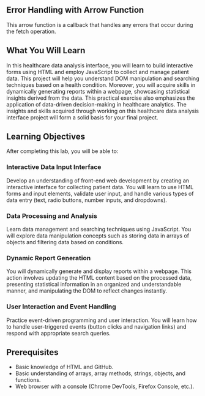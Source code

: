 ## Error Handling with Arrow Function
This arrow function is a callback that handles any errors that occur during the fetch operation.

## What You Will Learn
In this healthcare data analysis interface, you will learn to build interactive forms using HTML and employ JavaScript to collect and manage patient data. This project will help you understand DOM manipulation and searching techniques based on a health condition. Moreover, you will acquire skills in dynamically generating reports within a webpage, showcasing statistical insights derived from the data. This practical exercise also emphasizes the application of data-driven decision-making in healthcare analytics. The insights and skills acquired through working on this healthcare data analysis interface project will form a solid basis for your final project.

## Learning Objectives
After completing this lab, you will be able to:

### Interactive Data Input Interface
Develop an understanding of front-end web development by creating an interactive interface for collecting patient data. You will learn to use HTML forms and input elements, validate user input, and handle various types of data entry (text, radio buttons, number inputs, and dropdowns).

### Data Processing and Analysis
Learn data management and searching techniques using JavaScript. You will explore data manipulation concepts such as storing data in arrays of objects and filtering data based on conditions.

### Dynamic Report Generation
You will dynamically generate and display reports within a webpage. This action involves updating the HTML content based on the processed data, presenting statistical information in an organized and understandable manner, and manipulating the DOM to reflect changes instantly.

### User Interaction and Event Handling
Practice event-driven programming and user interaction. You will learn how to handle user-triggered events (button clicks and navigation links) and respond with appropriate search queries.

## Prerequisites
- Basic knowledge of HTML and GitHub.
- Basic understanding of arrays, array methods, strings, objects, and functions.
- Web browser with a console (Chrome DevTools, Firefox Console, etc.).
